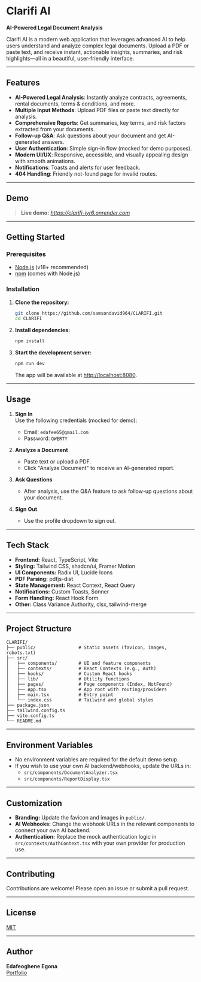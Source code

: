 # Clarifi AI

**AI-Powered Legal Document Analysis**

Clarifi AI is a modern web application that leverages advanced AI to help users understand and analyze complex legal documents. Upload a PDF or paste text, and receive instant, actionable insights, summaries, and risk highlights—all in a beautiful, user-friendly interface.

---

## Features

- **AI-Powered Legal Analysis**: Instantly analyze contracts, agreements, rental documents, terms & conditions, and more.
- **Multiple Input Methods**: Upload PDF files or paste text directly for analysis.
- **Comprehensive Reports**: Get summaries, key terms, and risk factors extracted from your documents.
- **Follow-up Q&A**: Ask questions about your document and get AI-generated answers.
- **User Authentication**: Simple sign-in flow (mocked for demo purposes).
- **Modern UI/UX**: Responsive, accessible, and visually appealing design with smooth animations.
- **Notifications**: Toasts and alerts for user feedback.
- **404 Handling**: Friendly not-found page for invalid routes.

---

## Demo

> **Live demo:** _https://clarifi-jyr6.onrender.com_

---

## Getting Started

### Prerequisites

- [Node.js](https://nodejs.org/) (v18+ recommended)
- [npm](https://www.npmjs.com/) (comes with Node.js)

### Installation

1. **Clone the repository:**
   ```bash
   git clone https://github.com/samsondavid964/CLARIFI.git
   cd CLARIFI
   ```

2. **Install dependencies:**
   ```bash
   npm install
   ```

3. **Start the development server:**
   ```bash
   npm run dev
   ```
   The app will be available at [http://localhost:8080](http://localhost:8080).

---

## Usage

1. **Sign In**  
   Use the following credentials (mocked for demo):
   - Email: `edafee65@gmail.com`
   - Password: `QWERTY`

2. **Analyze a Document**
   - Paste text or upload a PDF.
   - Click "Analyze Document" to receive an AI-generated report.

3. **Ask Questions**
   - After analysis, use the Q&A feature to ask follow-up questions about your document.

4. **Sign Out**
   - Use the profile dropdown to sign out.

---

## Tech Stack

- **Frontend:** React, TypeScript, Vite
- **Styling:** Tailwind CSS, shadcn/ui, Framer Motion
- **UI Components:** Radix UI, Lucide Icons
- **PDF Parsing:** pdfjs-dist
- **State Management:** React Context, React Query
- **Notifications:** Custom Toasts, Sonner
- **Form Handling:** React Hook Form
- **Other:** Class Variance Authority, clsx, tailwind-merge

---

## Project Structure

```
CLARIFI/
├── public/                # Static assets (favicon, images, robots.txt)
├── src/
│   ├── components/        # UI and feature components
│   ├── contexts/          # React Contexts (e.g., Auth)
│   ├── hooks/             # Custom React hooks
│   ├── lib/               # Utility functions
│   ├── pages/             # Page components (Index, NotFound)
│   ├── App.tsx            # App root with routing/providers
│   ├── main.tsx           # Entry point
│   └── index.css          # Tailwind and global styles
├── package.json
├── tailwind.config.ts
├── vite.config.ts
└── README.md
```

---

## Environment Variables

- No environment variables are required for the default demo setup.
- If you wish to use your own AI backend/webhooks, update the URLs in:
  - `src/components/DocumentAnalyzer.tsx`
  - `src/components/ReportDisplay.tsx`

---

## Customization

- **Branding:** Update the favicon and images in `public/`.
- **AI Webhooks:** Change the webhook URLs in the relevant components to connect your own AI backend.
- **Authentication:** Replace the mock authentication logic in `src/contexts/AuthContext.tsx` with your own provider for production use.

---

## Contributing

Contributions are welcome! Please open an issue or submit a pull request.

---

## License

[MIT](LICENSE)

---

## Author

**Edafeoghene Egona**  
[Portfolio](https://egonaedafeoghene.framer.website/)
